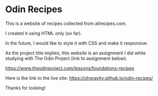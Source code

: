 # Odin Recipes

This is a website of recipes collected from allrecipes.com.

I created it using HTML only (so far).

In the future, I would like to style it with CSS and make it responsive.

As the project title implies, this website is an assignment I did while studying with The Odin Project (link to assignment below).

https://www.theodinproject.com/lessons/foundations-recipes

Here is the link to the live site: https://ohgravity.github.io/odin-recipes/

Thanks for looking!
